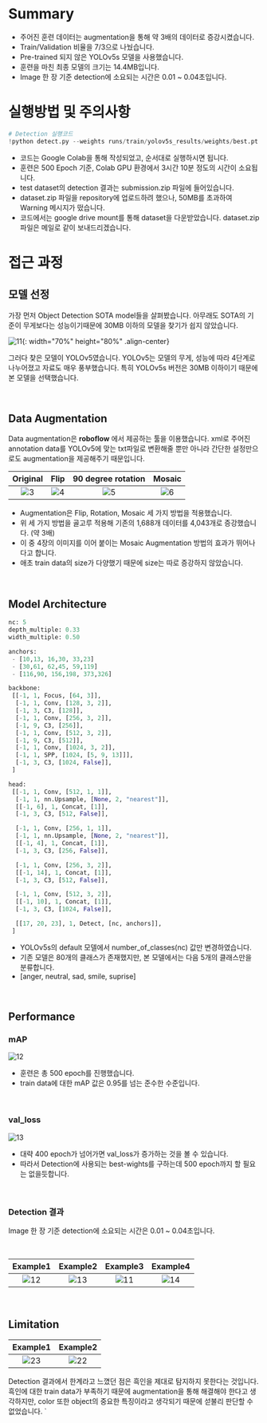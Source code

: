 # Summary

- 주어진 훈련 데이터는 augmentation을 통해 약 3배의 데이터로 증강시켰습니다.
- Train/Validation 비율을 7/3으로 나눴습니다.
- Pre-trained 되지 않은 YOLOv5s 모델을 사용했습니다.
- 훈련을 마친 최종 모델의 크기는 14.4MB입니다.
- Image 한 장 기준 detection에 소요되는 시간은 0.01 ~ 0.04초입니다.

# 실행방법 및 주의사항

``` python
# Detection 실행코드
!python detect.py --weights runs/train/yolov5s_results/weights/best.pt --img 416 --conf 0.4 --source /content/test/img
```

- 코드는 Google Colab을 통해 작성되었고, 순서대로 실행하시면 됩니다.
- 훈련은 500 Epoch 기준, Colab GPU 환경에서 3시간 10분 정도의 시간이 소요됩니다.
- test dataset의 detection 결과는 submission.zip 파일에 들어있습니다.
- dataset.zip 파일을 repository에 업로드하려 했으나, 50MB를 초과하여 Warning 메시지가 떴습니다.
- 코드에서는 google drive mount를 통해 dataset을 다운받았습니다. dataset.zip파일은 메일로 같이 보내드리겠습니다.


# 접근 과정


## 모델 선정

가장 먼저 Object Detection SOTA model들을 살펴봤습니다. 아무래도 SOTA의 기준이 무게보다는 성능이기때문에 30MB 이하의 모델을 찾기가 쉽지 않았습니다.

![11](https://user-images.githubusercontent.com/96368476/167912977-3aff2b7e-ea61-4d9e-82f9-61c4ef9cdc7a.png){: width="70%" height="80%" .align-center}

그러다 찾은 모델이 YOLOv5였습니다. YOLOv5는 모델의 무게, 성능에 따라 4단계로 나누어졌고 자료도 매우 풍부했습니다. 특히 YOLOv5s 버전은 30MB 이하이기 때문에 본 모델을 선택했습니다.


<br>


## Data Augmentation

Data augmentation은 **roboflow** 에서 제공하는 툴을 이용했습니다. xml로 주어진 annotation data를 YOLOv5에 맞는 txt파일로 변환해줄 뿐만 아니라 간단한 설정만으로도 augmentation을 제공해주기 때문입니다. <br>

| Original | Flip | 90 degree rotation | Mosaic |
|:-:|:-:|:-:|:-:|
| ![3](https://user-images.githubusercontent.com/96368476/167915772-7bb34600-7b66-4e09-a3dc-0d55be4623f0.png) | ![4](https://user-images.githubusercontent.com/96368476/167916127-a8843886-e858-44b1-82cf-c022cad21590.png) | ![5](https://user-images.githubusercontent.com/96368476/167916132-5bc2a597-002e-4105-b39b-39e769fabd70.png) | ![6](https://user-images.githubusercontent.com/96368476/167916141-5fd06fa5-fae4-4cf6-bc87-ad5d0c774a6e.png) |

- Augmentation은 Flip, Rotation, Mosaic 세 가지 방법을 적용했습니다.
- 위 세 가지 방법을 골고루 적용해 기존의 1,688개 데이터를 4,043개로 증강했습니다. (약 3배)
- 이 중 4장의 이미지를 이어 붙이는 Mosaic Augmentation 방법의 효과가 뛰어나다고 합니다.
- 애초 train data의 size가 다양했기 때문에 size는 따로 증강하지 않았습니다.


<br>

## Model Architecture

``` python
nc: 5
depth_multiple: 0.33
width_multiple: 0.50

anchors:
 - [10,13, 16,30, 33,23] 
 - [30,61, 62,45, 59,119] 
 - [116,90, 156,198, 373,326] 

backbone:
 [[-1, 1, Focus, [64, 3]],
  [-1, 1, Conv, [128, 3, 2]],
  [-1, 3, C3, [128]],
  [-1, 1, Conv, [256, 3, 2]],
  [-1, 9, C3, [256]],
  [-1, 1, Conv, [512, 3, 2]],
  [-1, 9, C3, [512]],
  [-1, 1, Conv, [1024, 3, 2]],
  [-1, 1, SPP, [1024, [5, 9, 13]]],
  [-1, 3, C3, [1024, False]],
 ]

head:
 [[-1, 1, Conv, [512, 1, 1]],
  [-1, 1, nn.Upsample, [None, 2, "nearest"]],
  [[-1, 6], 1, Concat, [1]],
  [-1, 3, C3, [512, False]],

  [-1, 1, Conv, [256, 1, 1]],
  [-1, 1, nn.Upsample, [None, 2, "nearest"]],
  [[-1, 4], 1, Concat, [1]],
  [-1, 3, C3, [256, False]],

  [-1, 1, Conv, [256, 3, 2]],
  [[-1, 14], 1, Concat, [1]],
  [-1, 3, C3, [512, False]],

  [-1, 1, Conv, [512, 3, 2]],
  [[-1, 10], 1, Concat, [1]],
  [-1, 3, C3, [1024, False]],

  [[17, 20, 23], 1, Detect, [nc, anchors]],
 ]
```

- YOLOv5s의 default 모델에서 number_of_classes(nc) 값만 변경하였습니다. 
- 기존 모델은 80개의 클래스가 존재했지만, 본 모델에서는 다음 5개의 클래스만을 분류합니다.
- [anger, neutral, sad, smile, suprise]


<br>


## Performance

### mAP

![12](https://user-images.githubusercontent.com/96368476/167996759-2095ef03-8c21-4ef5-9dce-ac9105260ca9.png)

- 훈련은 총 500 epoch를 진행했습니다.
- train data에 대한 mAP 값은 0.95를 넘는 준수한 수준입니다.

<br>

### val_loss

![13](https://user-images.githubusercontent.com/96368476/167996762-f9f81115-9f9f-44bd-91a0-2e1020636e07.png)

- 대략 400 epoch가 넘어가면 val_loss가 증가하는 것을 볼 수 있습니다.
- 따라서 Detection에 사용되는 best-wights를 구하는데 500 epoch까지 할 필요는 없을듯합니다.

<br>


### Detection 결과

Image 한 장 기준 detection에 소요되는 시간은 0.01 ~ 0.04초입니다.

<br>

| Example1 | Example2 | Example3 | Example4 |
|:-:|:-:|:-:|:-:|
| ![12](https://user-images.githubusercontent.com/96368476/168002839-7a9f40b9-dab9-436a-b5f1-6476f7919eb6.jpg) | ![13](https://user-images.githubusercontent.com/96368476/168002848-9e80db82-24fb-4424-8fa3-29a5b7d96567.jpg) | ![11](https://user-images.githubusercontent.com/96368476/168002903-20de7283-3df6-4fe2-929f-e09070c3eb02.jpg) | ![14](https://user-images.githubusercontent.com/96368476/168002907-9972cf73-cf5f-4880-99f6-c767be0cb30d.jpg) |



<br>



## Limitation

| Example1 | Example2 |
|:-:|:-:|
| ![23](https://user-images.githubusercontent.com/96368476/168003009-633f3097-9ac1-46c7-acfb-eabbd5c5ea69.jpg) | ![22](https://user-images.githubusercontent.com/96368476/168003022-a7dd6188-40c7-41d8-bb5c-63bb36735be9.jpg) |

Detection 결과에서 한계라고 느꼈던 점은 흑인을 제대로 탐지하지 못한다는 것입니다. 흑인에 대한 train data가 부족하기 때문에 augmentation을 통해 해결해야 한다고 생각하지만, color 또한 object의 중요한 특징이라고 생각되기 때문에 섣불리 판단할 수 없었습니다. `
